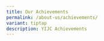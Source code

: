 ```yaml
---
title: Our Achievements
permalink: /about-us/achievements/
variant: tiptap
description: YIJC Achievements
---
```

